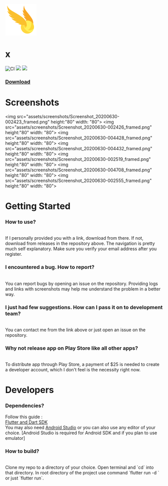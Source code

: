 <img src="assets/icons/hp.png">

# x
<p align="center">
  
![CI](https://github.com/yashimself/x/workflows/CI/badge.svg?branch=master&event=push) 
<img src="https://img.shields.io/badge/built%20w%2F-flutter-blue">
<img src="https://img.shields.io/badge/license-GPT-blue">

<p>
  <a href="https://github.com/yashimself/x/releases/download/v0.0.1/app-release.apk"> <h3> Download </a>
</p>

</p>

# Screenshots

<img src="assets/screenshots/Screenshot_20200630-002423_framed.png" height:"80" width: "80">
<img src="assets/screenshots/Screenshot_20200630-002426_framed.png" height:"80" width: "80">
<img src="assets/screenshots/Screenshot_20200630-004428_framed.png" height:"80" width: "80">
<img src="assets/screenshots/Screenshot_20200630-004432_framed.png" height:"80" width: "80">
<img src="assets/screenshots/Screenshot_20200630-002519_framed.png" height:"80" width: "80">
<img src="assets/screenshots/Screenshot_20200630-004708_framed.png" height:"80" width: "80">
<img src="assets/screenshots/Screenshot_20200630-002555_framed.png" height:"80" width: "80">

# Getting Started

<p>
<h3>How to use?</h3>
<br>
If I personally provided you with a link, download from there. If not, download from releases in the repository above. The navigation is pretty much self explanatory. Make sure you verify your email address after you register.
<br>
<h3>I encountered a bug. How to report?</h3>
<br>
You can report bugs by opening an issue on the repository. Providing logs and links with screenshots may help me understand the problem in a better way.
<br>
<h3>I just had few suggestions. How can I pass it on to development team?</h3>
<br>
You can contact me from the link above or just open an issue on the repository.
<br>
<h3>Why not release app on Play Store like all other apps?</h3>
<br>
To distribute app through Play Store, a payment of $25 is needed to create a developer account, which I don't feel is the necessity right now.
<br>
</p>

# Developers

<p>
<h3>Dependencies?</h3>
Follow this guide :
<br>
<a href="https://flutter.dev/docs/get-started/install">Flutter and Dart SDK</a>
<br>
You may also need <a href='https://developer.android.com/studio'>Android Studio</a> or you can also use any editor of your choice. [Android Studio is required for Android SDK and if you plan to use emulator]
<br>
<h3>How to build?</h3>
<br>
Clone my repo to a directory of your choice. Open terminal and `cd` into that directory. In root directory of the project use command `flutter run -d <your_device>` or just `flutter run`.
</p>
